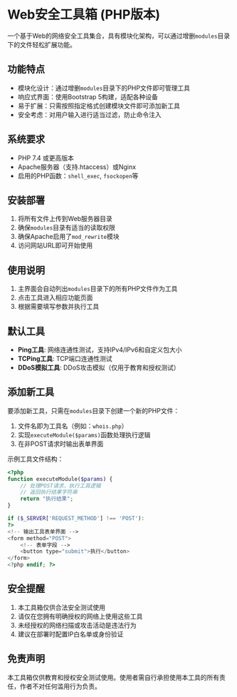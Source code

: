 # Web安全工具箱 (PHP版本)

一个基于Web的网络安全工具集合，具有模块化架构，可以通过增删`modules`目录下的文件轻松扩展功能。

## 功能特点

- 模块化设计：通过增删`modules`目录下的PHP文件即可管理工具
- 响应式界面：使用Bootstrap 5构建，适配各种设备
- 易于扩展：只需按照指定格式创建模块文件即可添加新工具
- 安全考虑：对用户输入进行适当过滤，防止命令注入

## 系统要求

- PHP 7.4 或更高版本
- Apache服务器（支持.htaccess）或Nginx
- 启用的PHP函数：`shell_exec`, `fsockopen`等

## 安装部署

1. 将所有文件上传到Web服务器目录
2. 确保`modules`目录有适当的读取权限
3. 确保Apache启用了`mod_rewrite`模块
4. 访问网站URL即可开始使用

## 使用说明

1. 主界面会自动列出`modules`目录下的所有PHP文件作为工具
2. 点击工具进入相应功能页面
3. 根据需要填写参数并执行工具

## 默认工具

- **Ping工具**: 网络连通性测试，支持IPv4/IPv6和自定义包大小
- **TCPing工具**: TCP端口连通性测试
- **DDoS模拟工具**: DDoS攻击模拟（仅用于教育和授权测试）

## 添加新工具

要添加新工具，只需在`modules`目录下创建一个新的PHP文件：

1. 文件名即为工具名（例如：`whois.php`）
2. 实现`executeModule($params)`函数处理执行逻辑
3. 在非POST请求时输出表单界面

示例工具文件结构：
```php
<?php
function executeModule($params) {
    // 处理POST请求，执行工具逻辑
    // 返回执行结果字符串
    return "执行结果";
}

if ($_SERVER['REQUEST_METHOD'] !== 'POST'):
?>
<!-- 输出工具表单界面 -->
<form method="POST">
    <!-- 表单字段 -->
    <button type="submit">执行</button>
</form>
<?php endif; ?>
```

## 安全提醒

1. 本工具箱仅供合法安全测试使用
2. 请仅在您拥有明确授权的网络上使用这些工具
3. 未经授权的网络扫描或攻击活动是违法行为
4. 建议在部署时配置IP白名单或身份验证

## 免责声明

本工具箱仅供教育和授权安全测试使用。使用者需自行承担使用本工具的所有责任，作者不对任何滥用行为负责。
